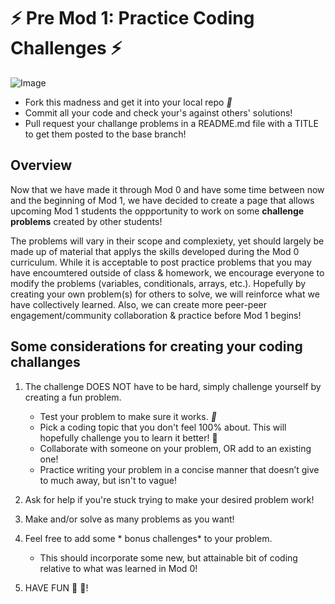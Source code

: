 # ⚡️ Pre Mod 1: Practice Coding Challenges ⚡️

![Image](https://encrypted-tbn0.gstatic.com/images?q=tbn:ANd9GcT9k7O6ZcJHlJKoWCLAvBJG2d_EIGFGEde96Q&usqp=CAU)

- Fork this madness and get it into your local repo *🥳*
- Commit all your code and check your's against others' solutions!
- Pull request your challange problems in a README.md file with a TITLE to get them posted to the base branch!

## Overview

Now that we have made it through Mod 0 and have some time between now and the beginning of Mod 1, we have decided to create
a page that allows upcoming Mod 1 students the oppportunity to work on some __challenge problems__ created by 
other students!

The problems will vary in their scope and complexiety, yet should largely be made up of material that applys the skills developed during 
the Mod 0 curriculum. While it is acceptable to post practice problems that you may have encoumtered outside of class & homework, we encourage 
everyone to modify the problems (variables, conditionals, arrays, etc.). Hopefully by creating your own problem(s) for others to solve, we will 
reinforce what we have collectively learned. Also, we can create more peer-peer engagement/community collaboration & practice before Mod 1 begins!


## Some considerations for creating your coding challanges

1. The challenge DOES NOT have to be hard, simply challenge yourself by creating a fun problem.
    - Test your problem to make sure it works.  *🧪*
    - Pick a coding topic that you don't feel 100% about. This will hopefully challenge you to learn it better! 🧐
    - Collaborate with someone on your problem, OR add to an existing one!
    - Practice writing your problem in a concise manner that doesn’t give to much away, but isn't to vague!
    

2. Ask for help if you're stuck trying to make your desired problem work!
3. Make and/or solve as many problems as you want!
4. Feel free to add some * bonus challenges* to your problem. 
    - This should incorporate some new, but attainable bit of coding relative to what was learned in Mod 0!

5. HAVE FUN 🤩 🥳!
